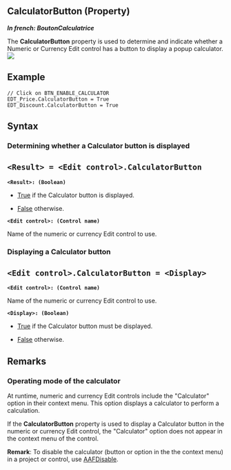 


## CalculatorButton (Property)

***In french: BoutonCalculatrice***
	



<a name="XUse"></a>
<a name="Use"></a>
<a name="description"></a>
The **CalculatorButton** property is used to determine and indicate whether a Numeric or Currency Edit control has a button to display a popup calculator. 
![](https://doc.pcsoft.fr/en-US/images/image.awp?langid=3&name=BoutonCalculatrice%20-%20HC%20N%B0001.gif)

<a name="Example1"></a>
<a name="sample_code"></a>

## Example


```wl
// Click on BTN_ENABLE_CALCULATOR
EDT_Price.CalculatorButton = True
EDT_Discount.CalculatorButton = True
```

<a name="XSYNTAX"></a>

## Syntax
<a name="SYNTAX1"></a>

### Determining whether a Calculator button is displayed

`<Result> = <Edit control>.CalculatorButton`
---

**`<Result>: (Boolean)`**



- <u><u><u><u>True</u></u></u></u> if the Calculator button is displayed. 

- <u><u><u><u>False</u></u></u></u> otherwise. 




**`<Edit control>: (Control name)`**

Name of the numeric or currency Edit control to use. 


<a name="SYNTAX2"></a>

### Displaying a Calculator button

`<Edit control>.CalculatorButton = <Display>`
---

**`<Edit control>: (Control name)`**

Name of the numeric or currency Edit control to use. 

**`<Display>: (Boolean)`**



- <u><u><u><u>True</u></u></u></u> if the Calculator button must be displayed. 

- <u><u><u><u>False</u></u></u></u> otherwise.






<a name="NOTE0"></a>
<a name="NOTE0_1"></a>

## Remarks


### Operating mode of the calculator
<a name="operating_mode_the_calculator_ELTPARAGRAPHE000056"></a>

At runtime, numeric and currency Edit controls include the "Calculator" option in their context menu. This option displays a calculator to perform a calculation. 

If the **CalculatorButton** property is used to display a Calculator button in the numeric or currency Edit control, the "Calculator" option does not appear in the context menu of the control. 

**Remark**: To disable the calculator (button or option in the the context menu) in a project or control, use [AAFDisable](../WDLang1/1000022018.md).


